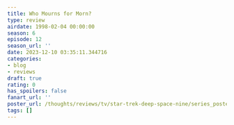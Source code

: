 ```yaml
---
title: Who Mourns for Morn?
type: review
airdate: 1998-02-04 00:00:00
season: 6
episode: 12
season_url: ''
date: 2023-12-10 03:35:11.344716
categories:
- blog
- reviews
draft: true
rating: 0
has_spoilers: false
fanart_url: ''
poster_url: /thoughts/reviews/tv/star-trek-deep-space-nine/series_poster.jpg
tags: []
---
```


